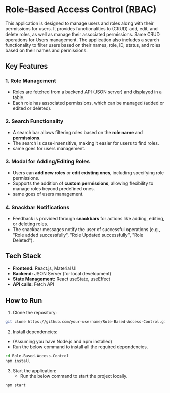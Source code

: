 # Role-Based Access Control (RBAC)

This application is designed to manage users and roles along with their permissions for users. It provides functionalities to (CRUD) add, edit, and delete roles,
as well as manage their associated permissions. Same CRUD operations for Users management.
The application also includes a search functionality to filter users based on their names, role, ID, status, 
and roles based on their names and permissions.

## Key Features

### 1. **Role Management**
- Roles are fetched from a backend API (JSON server) and displayed in a table.
- Each role has associated permissions, which can be managed (added or edited or deleted).
  
### 2. **Search Functionality**
- A search bar allows filtering roles based on the **role name** and **permissions**.
- The search is case-insensitive, making it easier for users to find roles.
- same goes for users management.

### 3. **Modal for Adding/Editing Roles**
- Users can **add new roles** or **edit existing ones**, including specifying role permissions.
- Supports the addition of **custom permissions**, allowing flexibility to manage roles beyond predefined ones.
- same goes of users management.

### 4. **Snackbar Notifications**
- Feedback is provided through **snackbars** for actions like adding, editing, or deleting roles.
- The snackbar messages notify the user of successful operations (e.g., "Role added successfully", "Role Updated successfully", "Role Deleted").

## Tech Stack
- **Frontend:** React.js, Material UI
- **Backend:** JSON Server (for local development)
- **State Management:** React useState, useEffect
- **API calls:** Fetch API

## How to Run

1. Clone the repository:

```bash
git clone https://github.com/your-username/Role-Based-Access-Control.git

````
2. Install dependencies:
- (Assuming you have Node.js and npm installed)
-  Run the below command to install all the required dependencies.
  
```bash
cd Role-Based-Access-Control
npm install
````

3. Start the application:
   - Run the below command to start the project locally.
```bash
npm start
````
